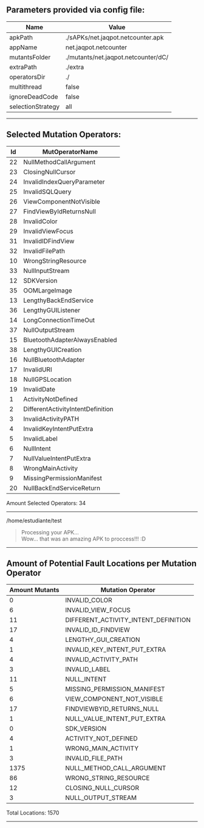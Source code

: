 
## Parameters provided via config file:

Name			| Value
------------------------|---------
apkPath 		| ./sAPKs/net.jaqpot.netcounter.apk
appName 		| net.jaqpot.netcounter
mutantsFolder 		| ./mutants/net.jaqpot.netcounter/dC/
extraPath 		| ./extra
operatorsDir 		| ./
multithread 		| false
ignoreDeadCode 		| false
selectionStrategy 	| all
----------------------------------

## Selected Mutation Operators:

Id 		| MutOperatorName
----------------|--------------
22 		| NullMethodCallArgument
23 		| ClosingNullCursor
24 		| InvalidIndexQueryParameter
25 		| InvalidSQLQuery
26 		| ViewComponentNotVisible
27 		| FindViewByIdReturnsNull
28 		| InvalidColor
29 		| InvalidViewFocus
31 		| InvalidIDFindView
32 		| InvalidFilePath
10 		| WrongStringResource
33 		| NullInputStream
12 		| SDKVersion
35 		| OOMLargeImage
13 		| LengthyBackEndService
36 		| LengthyGUIListener
14 		| LongConnectionTimeOut
37 		| NullOutputStream
15 		| BluetoothAdapterAlwaysEnabled
38 		| LengthyGUICreation
16 		| NullBluetoothAdapter
17 		| InvalidURI
18 		| NullGPSLocation
19 		| InvalidDate
1 		| ActivityNotDefined
2 		| DifferentActivityIntentDefinition
3 		| InvalidActivityPATH
4 		| InvalidKeyIntentPutExtra
5 		| InvalidLabel
6 		| NullIntent
7 		| NullValueIntentPutExtra
8 		| WrongMainActivity
9 		| MissingPermissionManifest
20 		| NullBackEndServiceReturn

Amount Selected Operators: 	34

-------------------------------------------

/home/estudiante/test
> Processing your APK...  
> Wow... that was an amazing APK to proccess!!! :D

--------------------------------------
## Amount of Potential Fault Locations per Mutation Operator

Amount Mutants	| Mutation Operator
----------------|---------------------
0		| INVALID_COLOR
6		| INVALID_VIEW_FOCUS
11		| DIFFERENT_ACTIVITY_INTENT_DEFINITION
17		| INVALID_ID_FINDVIEW
4		| LENGTHY_GUI_CREATION
1		| INVALID_KEY_INTENT_PUT_EXTRA
4		| INVALID_ACTIVITY_PATH
3		| INVALID_LABEL
11		| NULL_INTENT
5		| MISSING_PERMISSION_MANIFEST
6		| VIEW_COMPONENT_NOT_VISIBLE
17		| FINDVIEWBYID_RETURNS_NULL
1		| NULL_VALUE_INTENT_PUT_EXTRA
0		| SDK_VERSION
4		| ACTIVITY_NOT_DEFINED
1		| WRONG_MAIN_ACTIVITY
3		| INVALID_FILE_PATH
1375		| NULL_METHOD_CALL_ARGUMENT
86		| WRONG_STRING_RESOURCE
12		| CLOSING_NULL_CURSOR
3		| NULL_OUTPUT_STREAM

Total Locations: 1570

--------------------------------------
```

